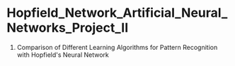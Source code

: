 # Hopfield_Network_Artificial_Neural_Networks_Project_II

1. Comparison of Different Learning Algorithms for Pattern Recognition with Hopfield's Neural Network
